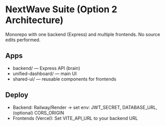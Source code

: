 # NextWave Suite (Option 2 Architecture)

Monorepo with one backend (Express) and multiple frontends. No source edits performed.

## Apps
- backend/ — Express API (brain)
- unified-dashboard/ — main UI
- shared-ui/ — reusable components for frontends

## Deploy
- Backend: Railway/Render → set env: JWT_SECRET, DATABASE_URL, (optional) CORS_ORIGIN
- Frontends (Vercel): Set VITE_API_URL to your backend URL
